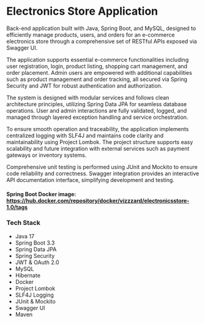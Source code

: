 # Electronics Store Application
Back-end application built with Java, Spring Boot, and MySQL, designed to efficiently manage products, users, and orders for an e-commerce electronics store through a comprehensive set of RESTful APIs exposed via Swagger UI.

The application supports essential e-commerce functionalities including user registration, login, product listing, shopping cart management, and order placement. Admin users are empowered with additional capabilities such as product management and order tracking, all secured via Spring Security and JWT for robust authentication and authorization.

The system is designed with modular services and follows clean architecture principles, utilizing Spring Data JPA for seamless database operations. User and admin interactions are fully validated, logged, and managed through layered exception handling and service orchestration.

To ensure smooth operation and traceability, the application implements centralized logging with SLF4J and maintains code clarity and maintainability using Project Lombok. The project structure supports easy scalability and future integration with external services such as payment gateways or inventory systems.

Comprehensive unit testing is performed using JUnit and Mockito to ensure code reliability and correctness. Swagger integration provides an interactive API documentation interface, simplifying development and testing.

#### Spring Boot Docker image: https://hub.docker.com/repository/docker/vizzzard/electronicsstore-1.0/tags

### Tech Stack

- Java 17
- Spring Boot 3.3
- Spring Data JPA
- Spring Security
- JWT & OAuth 2.0
- MySQL
- Hibernate
- Docker
- Project Lombok
- SLF4J Logging
- JUnit & Mockito
- Swagger UI
- Maven